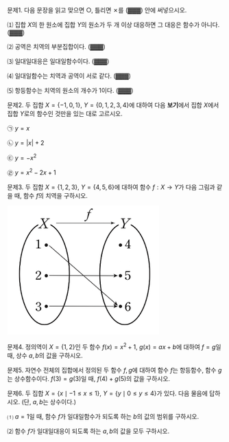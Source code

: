 

문제1. 다음 문장을 읽고 맞으면 ○, 틀리면 ✗를 (▓▓▓) 안에 써넣으시오. 

⑴ 집합 $X$의 한 원소에 집합 $Y$의 원소가 두 개 이상 대응하면 그 대응은 함수가 아니다. (▓▓▓)

⑵ 공역은 치역의 부분집합이다. (▓▓▓)

⑶ 일대일대응은 일대일함수이다. (▓▓▓)

⑷ 일대일함수는 치역과 공역이 서로 같다. (▓▓▓)

⑸ 항등함수는 치역의 원소의 개수가 1이다. (▓▓▓)



문제2. 두 집합 $X=\lbrace -1,0, 1\rbrace$, $Y=\lbrace 0, 1, 2, 3, 4\rbrace$에 대하여  다음 **보기**에서 집합 $X$에서 집합 $Y$로의 함수인 것만을 있는 대로 고르시오. 

㉠ $y=x$

㉡ $y=\lvert x \rvert+2$

㉢ $y=-x^2$

㉣ $y=x^2-2x+1$


문제3. 두 집합 $X=\lbrace 1, 2, 3\rbrace$, $Y=\lbrace 4, 5, 6\rbrace$에 대하여 함수 $f:X\longrightarrow Y$가 다음 그림과 같을 때, 함수 $f$의 치역을 구하시오. 

![](Pasted%20image%2020250810205214.png)


문제4. 정의역이 $X=\lbrace 1, 2\rbrace$인 두 함수 $f(x)=x^2+1$, $g(x)=ax+b$에 대하여 $f=g$일 때, 상수 $a, b$의 값을 구하시오. 



문제5. 자연수 전체의 집합에서 정의된 두 함수 $f, g$에 대하여 함수 $f$는 항등함수, 함수 $g$는 상수함수이다. $f(3)=g(3)$일 때, $f(4)+g(5)$의 값을 구하시오. 



문제6. 두 집합 $X=\lbrace x\mid -1\leq x\leq 1\rbrace$, $Y=\lbrace y\mid 0\leq y\leq{4}\rbrace$가 있다. 다음 물음에 답하시오. (단, $a, b$는 상수이다.)

⑴ $a=1$일 때, 함수 $f$가 일대일함수가 되도록 하는 $b$의 값의 범위를 구하시오. 

⑵ 함수 $f$가 일대일대응이 되도록 하는 $a, b$의 값을 모두 구하시오. 